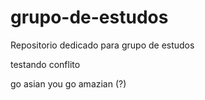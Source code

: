 # grupo-de-estudos
Repositorio dedicado para grupo de estudos

testando conflito

go asian you go amazian (?)


